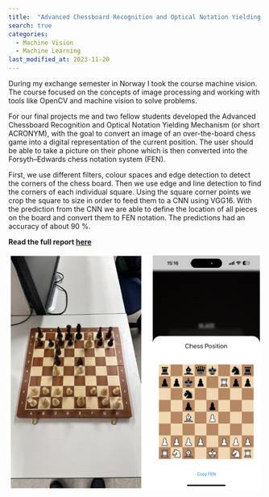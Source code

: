 ```yaml
---
title:  "Advanced Chessboard Recognition and Optical Notation Yielding Mechanism (Acronym)"
search: true
categories: 
  - Machine Vision
  - Machine Learning
last_modified_at: 2023-11-20
---
```


During my exchange semester in Norway I took the course machine vision. The course focused on the concepts of image processing and working with tools like OpenCV and machine vision to solve problems.

For our final projects me and two fellow students developed the Advanced Chessboard Recognition and Optical Notation Yielding Mechanism (or short ACRONYM), with the goal to convert an image of an over-the-board chess game into a digital representation of the current position. The user should be able to take a picture on their phone which is then converted into the Forsyth–Edwards chess notation system (FEN).

First, we use different filters, colour spaces and edge detection to detect the corners of the chess board. Then we use edge and line detection to find the corners of each individual square. Using the square corner points we crop the square to size in order to feed them to a CNN using VGG16. With the prediction from the CNN we are able to define the location of all pieces on the board and convert them to FEN notation. The predictions had an accuracy of about 90 %.



**Read the full report [here](/_assets/pdf/ITK213___Final_Release.pdf)**

![pipeline](/_assets/image/acronym/converted_image.png)